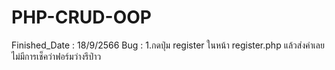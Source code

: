 # PHP-CRUD-OOP
Finished_Date : 18/9/2566
Bug : 1.กดปุ่ม register ในหน้า register.php แล้วส่งค่าเลย ไม่มีการเช็คว่าฟอร์มว่างรึป่าว
